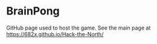 # BrainPong
GitHub page used to host the game. See the main page at https://682x.github.io/Hack-the-North/
